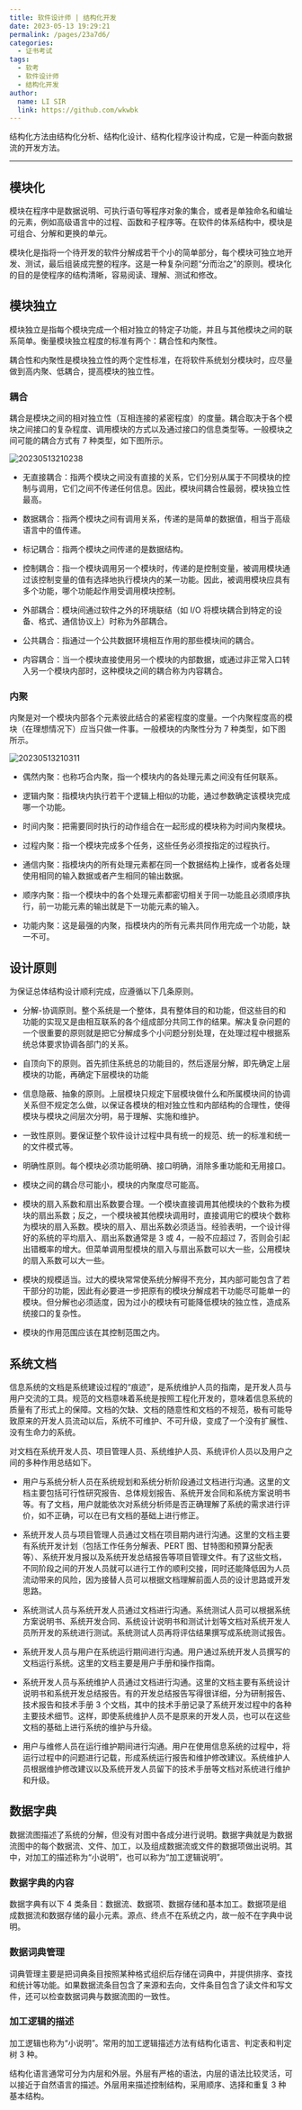 ```yaml
---
title: 软件设计师 | 结构化开发
date: 2023-05-13 19:29:21
permalink: /pages/23a7d6/
categories: 
  - 证书考试
tags: 
  - 软考
  - 软件设计师
  - 结构化开发
author: 
  name: LI SIR
  link: https://github.com/wkwbk
---
```

结构化方法由结构化分析、结构化设计、结构化程序设计构成，它是一种面向数据流的开发方法。

<!-- more -->

---

## 模块化

模块在程序中是数据说明、可执行语句等程序对象的集合，或者是单独命名和编址的元素，例如高级语言中的过程、函数和子程序等。在软件的体系结构中，模块是可组合、分解和更换的单元。

模块化是指将一个待开发的软件分解成若干个小的简单部分，每个模块可独立地开发、测试，最后组装成完整的程序。这是一种复杂问题“分而治之”的原则。模块化的目的是使程序的结构清晰，容易阅读、理解、测试和修改。

## 模块独立

模块独立是指每个模块完成一个相对独立的特定子功能，并且与其他模块之间的联系简单。衡量模块独立程度的标准有两个：耦合性和内聚性。

耦合性和内聚性是模块独立性的两个定性标准，在将软件系统划分模块时，应尽量做到高内聚、低耦合，提高模块的独立性。

### 耦合

耦合是模块之间的相对独立性（互相连接的紧密程度）的度量。耦合取决于各个模块之间接口的复杂程度、调用模块的方式以及通过接口的信息类型等。一般模块之间可能的耦合方式有 7 种类型，如下图所示。

![20230513210238](https://img.lisir.me/image/posts/b68dcfb1/20230513210238.png)

- 无直接耦合：指两个模块之间没有直接的关系，它们分别从属于不同模块的控制与调用，它们之间不传递任何信息。因此，模块间耦合性最弱，模块独立性最高。

- 数据耦合：指两个模块之间有调用关系，传递的是简单的数据值，相当于高级语言中的值传递。

- 标记耦合：指两个模块之间传递的是数据结构。

- 控制耦合：指一个模块调用另一个模块时，传递的是控制变量，被调用模块通过该控制变量的值有选择地执行模块内的某一功能。因此，被调用模块应具有多个功能，哪个功能起作用受调用模块控制。

- 外部耦合：模块间通过软件之外的环境联结（如 I/O 将模块耦合到特定的设备、格式、通信协议上）时称为外部耦合。

- 公共耦合：指通过一个公共数据环境相互作用的那些模块间的耦合。

- 内容耦合：当一个模块直接使用另一个模块的内部数据，或通过非正常入口转入另一个模块内部时，这种模块之间的耦合称为内容耦合。

### 内聚

内聚是对一个模块内部各个元素彼此结合的紧密程度的度量。一个内聚程度高的模块（在理想情况下）应当只做一件事。一般模块的内聚性分为 7 种类型，如下图所示。

![20230513210311](https://img.lisir.me/image/posts/b68dcfb1/20230513210311.png)

- 偶然内聚：也称巧合内聚，指一个模块内的各处理元素之间没有任何联系。

- 逻辑内聚：指模块内执行若干个逻辑上相似的功能，通过参数确定该模块完成哪一个功能。

- 时间内聚：把需要同时执行的动作组合在一起形成的模块称为时间内聚模块。

- 过程内聚：指一个模块完成多个任务，这些任务必须按指定的过程执行。

- 通信内聚：指模块内的所有处理元素都在同一个数据结构上操作，或者各处理使用相同的输入数据或者产生相同的输出数据。

- 顺序内聚：指一个模块中的各个处理元素都密切相关于同一功能且必须顺序执行，前一功能元素的输出就是下一功能元素的输入。

- 功能内聚：这是最强的内聚，指模块内的所有元素共同作用完成一个功能，缺一不可。

## 设计原则

为保证总体结构设计顺利完成，应遵循以下几条原则。

- 分解-协调原则。整个系统是一个整体，具有整体目的和功能，但这些目的和功能的实现又是由相互联系的各个组成部分共同工作的结果。解决复杂问题的一个很重要的原则就是把它分解成多个小问题分别处理，在处理过程中根据系统总体要求协调各部门的关系。

- 自顶向下的原则。首先抓住系统总的功能目的，然后逐层分解，即先确定上层模块的功能，再确定下层模块的功能

- 信息隐蔽、抽象的原则。上层模块只规定下层模块做什么和所属模块间的协调关系但不规定怎么做，以保证各模块的相对独立性和内部结构的合理性，使得模块与模块之间层次分明，易于理解、实施和维护。

- 一致性原则。要保证整个软件设计过程中具有统一的规范、统一的标准和统一的文件模式等。

- 明确性原则。每个模块必须功能明确、接口明确，消除多重功能和无用接口。

- 模块之间的耦合尽可能小，模块的内聚度尽可能高。

- 模块的扇入系数和扇出系数要合理。一个模块直接调用其他模块的个数称为模块的扇出系数；反之，一个模块被其他模块调用时，直接调用它的模块个数称为模块的扇入系数。模块的扇入、扇出系数必须适当。经验表明，一个设计得好的系统的平均扇入、扇出系数通常是 3 或 4，一般不应超过 7，否则会引起出错概率的增大。但菜单调用型模块的扇入与扇出系数可以大一些，公用模块的扇入系数可以大一些。

- 模块的规模适当。过大的模块常常使系统分解得不充分，其内部可能包含了若干部分的功能，因此有必要进一步把原有的模块分解成若干功能尽可能单一的模块。但分解也必须适度，因为过小的模块有可能降低模块的独立性，造成系统接口的复杂性。

- 模块的作用范围应该在其控制范围之内。

## 系统文档

信息系统的文档是系统建设过程的“痕迹”，是系统维护人员的指南，是开发人员与用户交流的工具。规范的文档意味着系统是按照工程化开发的，意味着信息系统的质量有了形式上的保障。文档的欠缺、文档的随意性和文档的不规范，极有可能导致原来的开发人员流动以后，系统不可维护、不可升级，变成了一个没有扩展性、没有生命力的系统。

对文档在系统开发人员、项目管理人员、系统维护人员、系统评价人员以及用户之间的多种作用总结如下。

- 用户与系统分析人员在系统规划和系统分析阶段通过文档进行沟通。这里的文档主要包括可行性研究报告、总体规划报告、系统开发合同和系统方案说明书等。有了文档，用户就能依次对系统分析师是否正确理解了系统的需求进行评价，如不正确，可以在已有文档的基础上进行修正。

- 系统开发人员与项目管理人员通过文档在项目期内进行沟通。这里的文档主要有系统开发计划（包括工作任务分解表、PERT 图、甘特图和预算分配表等）、系统开发月报以及系统开发总结报告等项目管理文件。有了这些文档，不同阶段之间的开发人员就可以进行工作的顺利交接，同时还能降低因为人员流动带来的风险，因为接替人员可以根据文档理解前面人员的设计思路或开发思路。

- 系统测试人员与系统开发人员通过文档进行沟通。系统测试人员可以根据系统方案说明书、系统开发合同、系统设计说明书和测试计划等文档对系统开发人员所开发的系统进行测试。系统测试人员再将评估结果撰写成系统测试报告。

- 系统开发人员与用户在系统运行期间进行沟通。用户通过系统开发人员撰写的文档运行系统。这里的文档主要是用户手册和操作指南。

- 系统开发人员与系统维护人员通过文档进行沟通。这里的文档主要有系统设计说明书和系统开发总结报告。有的开发总结报告写得很详细，分为研制报告、技术报告和技术手册 3 个文档，其中的技术手册记录了系统开发过程中的各种主要技术细节。这样，即使系统维护人员不是原来的开发人员，也可以在这些文档的基础上进行系统的维护与升级。

- 用户与维修人员在运行维护期间进行沟通。用户在使用信息系统的过程中，将运行过程中的问题进行记载，形成系统运行报告和维护修改建议。系统维护人员根据维护修改建议以及系统开发人员留下的技术手册等文档对系统进行维护和升级。

## 数据字典

数据流图描述了系统的分解，但没有对图中各成分进行说明。数据字典就是为数据流图中的每个数据流、文件、加工，以及组成数据流或文件的数据项做出说明。其中，对加工的描述称为“小说明”，也可以称为“加工逻辑说明”。

### 数据字典的内容

数据字典有以下 4 类条目：数据流、数据项、数据存储和基本加工。数据项是组成数据流和数据存储的最小元素。源点、终点不在系统之内，故一般不在字典中说明。

### 数据词典管理

词典管理主要是把词典条目按照某种格式组织后存储在词典中，并提供排序、查找和统计等功能。如果数据流条目包含了来源和去向，文件条目包含了读文件和写文件，还可以检查数据词典与数据流图的一致性。

### 加工逻辑的描述

加工逻辑也称为“小说明”。常用的加工逻辑描述方法有结构化语言、判定表和判定树 3 种。

结构化语言通常可分为内层和外层。外层有严格的语法，内层的语法比较灵活，可以接近于自然语言的描述。外层用来描述控制结构，采用顺序、选择和重复 3 种基本结构。
